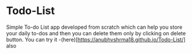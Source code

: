 # Todo-List
Simple To-do List app developed from scratch which can help you store your daily to-dos and then you can delete them only by clicking on delete button.
You can try it -(here)[https://anubhvshrma18.github.io/Todo-List/] also
